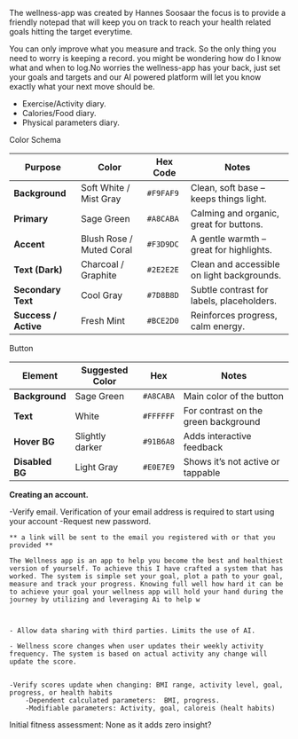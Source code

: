 

The wellness-app  was created by Hannes Soosaar the focus is to provide a friendly notepad that will keep you on track to reach your health related goals hitting the target everytime.

You can only improve what you measure and track. So the only thing you need to worry is keeping a record. you might be wondering how do I know what and when to log.No worries the wellness-app has your back, just set your goals and targets and our AI powered platform will let you know exactly what your next move should be. 

- Exercise/Activity diary. 
- Calories/Food diary.
- Physical parameters diary.





Color Schema

| Purpose              | Color                    | Hex Code  | Notes                                      |
| -------------------- | ------------------------ | --------- | ------------------------------------------ |
| **Background**       | Soft White / Mist Gray   | `#F9FAF9` | Clean, soft base – keeps things light.     |
| **Primary**          | Sage Green               | `#A8CABA` | Calming and organic, great for buttons.    |
| **Accent**           | Blush Rose / Muted Coral | `#F3D9DC` | A gentle warmth – great for highlights.    |
| **Text (Dark)**      | Charcoal / Graphite      | `#2E2E2E` | Clean and accessible on light backgrounds. |
| **Secondary Text**   | Cool Gray                | `#7D8B8D` | Subtle contrast for labels, placeholders.  |
| **Success / Active** | Fresh Mint               | `#BCE2D0` | Reinforces progress, calm energy.          |

Button

| Element         | Suggested Color | Hex       | Notes                                |
| --------------- | --------------- | --------- | ------------------------------------ |
| **Background**  | Sage Green      | `#A8CABA` | Main color of the button             |
| **Text**        | White           | `#FFFFFF` | For contrast on the green background |
| **Hover BG**    | Slightly darker | `#91B6A8` | Adds interactive feedback            |
| **Disabled BG** | Light Gray      | `#E0E7E9` | Shows it’s not active or tappable    |



**Creating an account.**

-Verify email.
    Verification of your email address is required to start using your account
-Request new password.

    ** a link will be sent to the email you registered with or that you provided **

    The Wellness app is an app to help you become the best and healthiest version of yourself. To achieve this I have crafted a system that has worked. The system is simple set your goal, plot a path to your goal, measure and track your progress. Knowing full well how hard it can be to achieve your goal your wellness app will hold your hand during the journey by utilizing and leveraging Ai to help w



    - Allow data sharing with third parties. Limits the use of AI.

    - Wellness score changes when user updates their weekly activity frequency. The system is based on actual activity any change will update the score.


    -Verify scores update when changing: BMI range, activity level, goal, progress, or health habits
        -Dependent calculated parameters:  BMI, progress.
        -Modifiable parameters: Activity, goal, caloreis (healt habits)

Initial fitness assessment: None as it adds zero insight?

